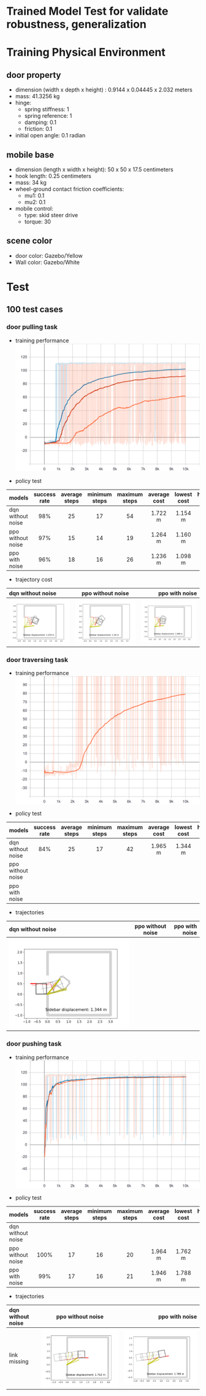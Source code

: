 # Trained Model Test for validate robustness, generalization

# Training Physical Environment
## door property
- dimension (width x depth x height) : 0.9144 x 0.04445 x 2.032 meters
- mass: 41.3256 kg
- hinge:
  - spring stiffness: 1
  - spring reference: 1
  - damping: 0.1
  - friction: 0.1
- initial open angle: 0.1 radian    
## mobile base
- dimension (length x width x height): 50 x 50 x 17.5 centimeters
- hook length: 0.25 centimeters
- mass: 34 kg   
- wheel-ground contact friction coefficients:
  - mu1: 0.1
  - mu2: 0.1
- mobile control:
  - type: skid steer drive
  - torque: 30
## scene color
- door color: Gazebo/Yellow
- Wall color: Gazebo/White


# Test
## 100 test cases
### door pulling task
- training performance
![](training_pull.svg)

- policy test

|models |success rate |average steps |minimum steps |maximum steps |average cost |lowest cost | highest cost |
|:---|:---:|:---:|:---:|:---:|:---:|:---:|---:|
|dqn without noise | 98% | 25 | 17 | 54 | 1.722 m | 1.154 m | 3.387 m |
|ppo without noise | 97% | 15 | 14 | 19 | 1.264 m | 1.160 m | 1.483 m |
|ppo with noise    | 96% | 18 | 16 | 26 | 1.236 m | 1.098 m | 1.542 m |

- trajectory cost

| dqn without noise | ppo without noise | ppo with noise |
|:---|:---:|---:|
|![](pull_dqn_no_noise.png) | ![](pull_ppo_no_noise.png) | ![](pull_ppo_noise.png) |

### door traversing task
- training performance
![](training_traverse.svg)

- policy test

|models |success rate |average steps |minimum steps |maximum steps |average cost |lowest cost | highest cost |
|:---|:---:|:---:|:---:|:---:|:---:|:---:|---:|
|dqn without noise | 84% | 25 | 17 | 42 | 1.965 m | 1.344 m | 3.046 m |
|ppo without noise | | | | | | | |
|ppo with noise    | | | | | | | |

- trajectories

| dqn without noise | ppo without noise | ppo with noise |
|:---|:---:|---:|
|![](traverse_dqn_no_noise.png) |  |  |

### door pushing task
- training performance
![](training_push.svg)

- policy test

|models |success rate |average steps |minimum steps |maximum steps |average cost |lowest cost | highest cost |
|:---|:---:|:---:|:---:|:---:|:---:|:---:|---:|
|dqn without noise | | | | | | | |
|ppo without noise | 100% | 17 | 16 | 20 | 1.964 m | 1.762 m | 2.217 m |
|ppo with noise    | 99% | 17 | 16 | 21 | 1.946 m | 1.788 m | 2.090 m |

- trajectories

|dqn without noise |ppo without noise |ppo with noise |
|:---|:---:|---:|
| link missing | ![](push_ppo_no_noise.png) | ![](push_ppo_noise.png) |
